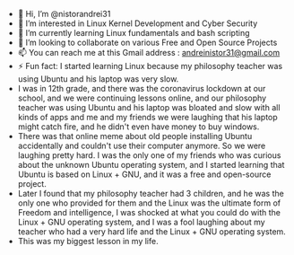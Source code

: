 - 👋 Hi, I’m @nistorandrei31
- 👀 I’m interested in Linux Kernel Development and Cyber Security
- 🌱 I’m currently learning Linux fundamentals and bash scripting
- 💞️ I’m looking to collaborate on various Free and Open Source Projects
- 📫 You can reach me at this Gmail address : andreinistor31@gmail.com
- ⚡ Fun fact: I started learning Linux because my philosophy teacher was using Ubuntu and his laptop was very slow.
- I was in 12th grade, and there was the coronavirus lockdown at our school, and we were continuing lessons online, and our philosophy teacher was using Ubuntu and his laptop was bloated and slow with all kinds of apps and me and my friends we were laughing that his laptop might catch fire, and he didn't even have money to buy windows.
- There was that online meme about old people installing Ubuntu accidentally and couldn't use their computer anymore. So we were laughing pretty hard. I was the only one of my friends who was curious about the unknown Ubuntu operating system, and I started learning that Ubuntu is based on Linux + GNU, and it was a free and open-source project.
- Later I found that my philosophy teacher had 3 children, and he was the only one who provided for them and the Linux was the ultimate form of Freedom and intelligence, I was shocked at what you could do with the Linux + GNU operating system, and I was a fool laughing about my teacher who had a very hard life and the Linux + GNU operating system.
- This was my biggest lesson in my life.

<!---
nistorandrei31/nistorandrei31 is a ✨ special ✨ repository because its `README.md` (this file) appears on your GitHub profile.
You can click the Preview link to take a look at your changes.
--->
